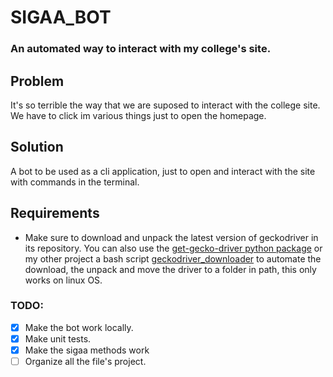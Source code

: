 #  SIGAA_BOT
### An automated way to interact with my college's site.
## Problem
It's so terrible the way that we are suposed to interact with the college site. We have to click im various things just to open the homepage.
## Solution
A bot to be used as a cli application, just to open and interact with the site with commands in the terminal.

## Requirements
- Make sure to download and unpack the latest version of geckodriver in its repository. You can also use the [get-gecko-driver python package](https://pypi.org/project/get-gecko-driver/) or my other project a bash script [geckodriver_downloader](https://github.com/italopinto/geckodriver_downloader) to automate the download, the unpack and move the driver to a folder in path, this only works on linux OS.
### TODO:
- [X] Make the bot work locally.
- [X] Make unit tests.
- [X] Make the sigaa methods work
- [ ] Organize all the file's project.